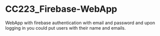 # CC223_Firebase-WebApp
WebApp with firebase authentication with email and password and upon logging in you could put users with their name and emails.
